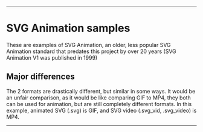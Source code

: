 
***

# SVG Animation samples

These are examples of SVG Animation, an older, less popular SVG Animation standard that predates this project by over 20 years (SVG Animation V1 was published in 1999)

## Major differences

The 2 formats are drastically different, but similar in some ways. It would be an unfair comparison, as it would be like comparing GIF to MP4, they both can be used for animation, but are still completely different formats. In this example, animated SVG (.svg) is GIF, and SVG video (.svg_vid, .svg_video) is MP4.

***
